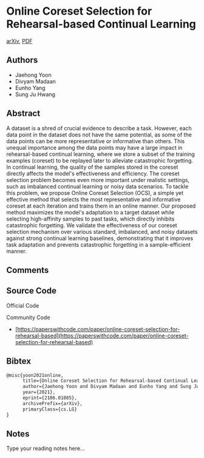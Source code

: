 
# Online Coreset Selection for Rehearsal-based Continual Learning

[arXiv](https://arxiv.org/abs/2106.01085), [PDF](https://arxiv.org/pdf/2106.01085.pdf)

## Authors

- Jaehong Yoon
- Divyam Madaan
- Eunho Yang
- Sung Ju Hwang

## Abstract

A dataset is a shred of crucial evidence to describe a task. However, each data point in the dataset does not have the same potential, as some of the data points can be more representative or informative than others. This unequal importance among the data points may have a large impact in rehearsal-based continual learning, where we store a subset of the training examples (coreset) to be replayed later to alleviate catastrophic forgetting. In continual learning, the quality of the samples stored in the coreset directly affects the model's effectiveness and efficiency. The coreset selection problem becomes even more important under realistic settings, such as imbalanced continual learning or noisy data scenarios. To tackle this problem, we propose Online Coreset Selection (OCS), a simple yet effective method that selects the most representative and informative coreset at each iteration and trains them in an online manner. Our proposed method maximizes the model's adaptation to a target dataset while selecting high-affinity samples to past tasks, which directly inhibits catastrophic forgetting. We validate the effectiveness of our coreset selection mechanism over various standard, imbalanced, and noisy datasets against strong continual learning baselines, demonstrating that it improves task adaptation and prevents catastrophic forgetting in a sample-efficient manner.

## Comments



## Source Code

Official Code



Community Code

- [https://paperswithcode.com/paper/online-coreset-selection-for-rehearsal-based](https://paperswithcode.com/paper/online-coreset-selection-for-rehearsal-based)

## Bibtex

```tex
@misc{yoon2021online,
      title={Online Coreset Selection for Rehearsal-based Continual Learning}, 
      author={Jaehong Yoon and Divyam Madaan and Eunho Yang and Sung Ju Hwang},
      year={2021},
      eprint={2106.01085},
      archivePrefix={arXiv},
      primaryClass={cs.LG}
}
```

## Notes

Type your reading notes here...

